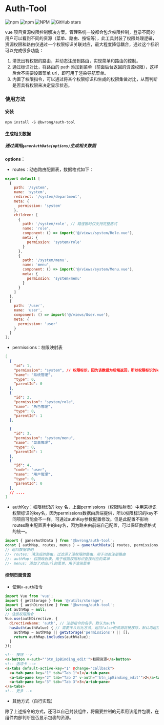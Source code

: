 # Auth-Tool

![npm](https://img.shields.io/npm/dt/@bwrong/auth-tool)
![npm](https://img.shields.io/npm/v/@bwrong/auth-tool)
![NPM](https://img.shields.io/npm/l/@bwrong/auth-tool)
![GitHub stars](https://img.shields.io/github/stars/bwrong/auth-tool?style=social)

vue 项目资源权限控制解决方案。管理系统一般都会包含权限控制，登录不同的用户可以看到不同的资源（菜单、路由、按钮等），此工具封装了权限处理逻辑，资源权限和路由仅通过一个权限标识关联对应，最大程度降低耦合，通过这个标识可以完成很多功能：

1. 清洗出有权限的路由，并动态注册到路由，实现菜单和路由的控制。
2. 通过标识对比，将路由的 path 添加到菜单（前面后台返回的资源权限），这样后台不需要设置菜单 url，即可用于渲染导航菜单。
3. 内置了权限指令，可以通过将某个权限标识和生成的权限集做对比，从而判断是否具有权限来决定显示状态。

### 使用方法
#### 安装
```shell
npm install -S @bwrong/auth-tool
```
#### 生成相关数据

##### 通过调用`ganerAuthData(options)`生成相关数据

**options：**

- routes：动态路由配置表，数据格式如下：

```js
export default [
  {
    path: '/system',
    name: 'system',
    redirect: '/system/department',
    meta: {
      permission: 'system'
    },
    children: [
      {
        path: '/system/role', // 路径暂时仅支持完整格式
        name: 'role',
        component: () => import('@/views/system/Role.vue'),
        meta: {
          permission: 'system/role'
        }
      },
      {
        path: '/system/menu',
        name: 'menu',
        component: () => import('@/views/system/Menu.vue'),
        meta: {
          permission: 'system/menu'
        }
      }
    ]
  },
  {
    path: '/user',
    name: 'user',
    component: () => import('@/views/User.vue'),
    meta: {
      permission: 'user'
    }
  }
];
```

- permissions：权限映射表

```json
[
  {
    "id": 1,
    "permission": "system", // 权限标识，因为该数据为后端返回，所以权限标识的key，不同项目可能会不一样，所以提供下面authKey的参数用来配置key名
    "name": "系统管理",
    "type": 0,
    "parentId": 0
  },
  {
    "id": 2,
    "permission": "system/role",
    "name": "角色管理",
    "type": 0,
    "parentId": 1
  },

  {
    "id": 3,
    "permission": "system/menu",
    "name": "菜单管理",
    "type": 0,
    "parentId": 1
  },
  {
    "id": 4,
    "code": "user",
    "name": "用户管理",
    "type": 0,
    "parentId": 0
  },
  // ....
]
```

- authKey：权限标识的 key 名，上面permissions（权限映射表）中用来标识权限标识的key名，因为permissions数据由后端提供，所以权限标识的key不同项目可能会不一样，可通过authKey参数配置修改。但是此配置不影响routes路由配置表中的key名，因为路由由前端自己配置，可以保证数据格式的统一。

```js
import { ganerAuthData } from '@bwrong/auth-tool';
const { authMap, routes, menus } = ganerAuthData({ routes, permissions, authKey: 'permission' });
// 返回数据说明
//- routes: 清洗后的路由，过滤调了没权限的路由，用于动态注册路由
//- authMap: 权限映射表，用于根据权限标识查找对应的菜单
//- menus: 添加了对应url的菜单，用于渲染菜单
```

#### 控制页面资源

- 使用`v-auth`指令

```js
import Vue from 'vue';
import { getStorage } from '@/utils/storage';
import { authDirective } from '@bwrong/auth-tool';
let authMap = null;
// 注册权限指令
Vue.use(authDirective, {
  directiveName: 'auth', // 注册指令的名字，默认为auth
  hasAuth(authValue) { // 需要传入对比方法，返回false的资源将被移除，默认均返回true，不过滤
    authMap = authMap || getStorage('permissions') || [];
    return authMap.includes(authValue);
  }
});
```

```html
<!-- 按钮 -->
<a-button v-auth="'btn_ipBinding_edit'">权限资源</a-button>
<!-- 选项卡 -->
<a-tabs default-active-key="1" @change="callback">
  <a-tab-pane key="1" tab="Tab 1">1</a-tab-pane>
  <a-tab-pane key="2" tab="Tab 2" v-auth="'btn_ipBinding_edit'">2</a-tab-pane>
  <a-tab-pane key="3" tab="Tab 3">3</a-tab-pane>
</a-tabs>
<!-- 更多 -->
```
- 其他方式（自行实现）

除了上述指令的方式，还可以自己封装组件，将需要控制的元素用该组件包裹，在组件内部判断是否显示包裹的资源。